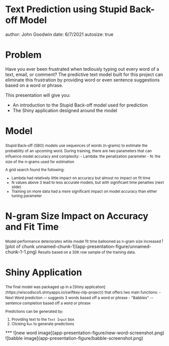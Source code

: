 Text Prediction using Stupid Back-off Model
========================================================
author: John Goodwin
date: 6/7/2021
autosize: true

Problem
========================================================

Have you ever been frustrated when tediously typing out every word of a text, email, or comment? The predictive text model built for this project can eliminate this frustration by providing word or even sentence suggestions based on a word or phrase.

This presentation will give you:
- An introduction to the Stupid Back-off model used for prediction
- The Shiny application designed around the model


Model
========================================================
<small>
Stupid Back-off (SBO) models use sequences of words (n-grams) to estimate the probability of an upcoming word. During training, there are two parameters that can influence model accuracy and complexity:
- Lambda: the penalization parameter
- N: the size of the n-grams used for estimation

A grid search found the following:
- Lambda had relatively little impact on accuracy but almost no impact on fit time
- N values above 3 lead to less accurate models, but with significant time penalties (next slide)
- Training on more data had a more significant impact on model accuracy than either tuning parameter
</small>

N-gram Size Impact on Accuracy and Fit Time
========================================================
<small>
Model performance deteriorates while model fit time ballooned as n-gram size increased
</small>
![plot of chunk unnamed-chunk-1](app-presentation-figure/unnamed-chunk-1-1.png)
<small>
Results based on a 30K row sample of the training data.
</small>

Shiny Application
========================================================
<small>
The final model was packaged up in a [Shiny application](https://wiscodisco5.shinyapps.io/swiftkey-nlp-project/) that offers two main functions:
- Next Word prediction -- suggests 3 words based off a word or phrase
- "Babbles" -- sentence completion based off a word or phrase

Predictions can be generated by: 

1. Providing text to the `Text Input` box
2. Clicking `Run` to generate predictions
</small>
***
![new word image](app-presentation-figure/new-word-screenshot.png)
![babble image](app-presentation-figure/babble-screenshot.png)
